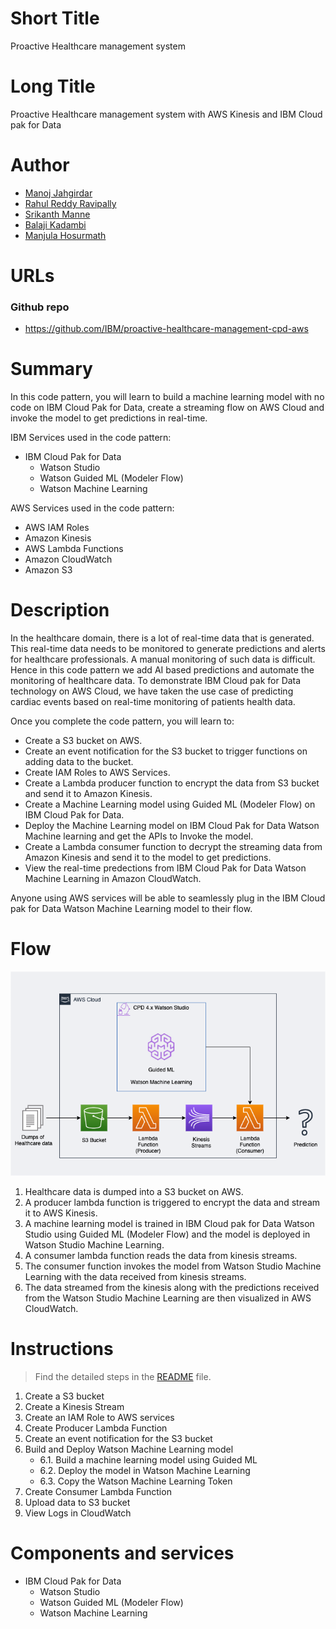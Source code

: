 # Short Title

Proactive Healthcare management system

# Long Title

Proactive Healthcare management system with AWS Kinesis and IBM Cloud pak for Data

# Author
* [Manoj Jahgirdar](https://developer.ibm.com/profiles/manoj.jahgirdar)
* [Rahul Reddy Ravipally](https://developer.ibm.com/profiles/raravi86)
* [Srikanth Manne](https://developer.ibm.com/profiles/srikanth.manne)
* [Balaji Kadambi](https://developer.ibm.com/profiles/bkadambi)
* [Manjula Hosurmath](https://developer.ibm.com/profiles/mhosurma)

# URLs

### Github repo

* https://github.com/IBM/proactive-healthcare-management-cpd-aws

# Summary

In this code pattern, you will learn to build a machine learning model with no code on IBM Cloud Pak for Data, create a streaming flow on AWS Cloud and invoke the model to get predictions in real-time.

IBM Services used in the code pattern:
* IBM Cloud Pak for Data
  * Watson Studio
  * Watson Guided ML (Modeler Flow)
  * Watson Machine Learning

AWS Services used in the code pattern:
* AWS IAM Roles
* Amazon Kinesis
* AWS Lambda Functions
* Amazon CloudWatch
* Amazon S3

# Description

In the healthcare domain, there is a lot of real-time data that is generated. This real-time data needs to be monitored to generate predictions and alerts for healthcare professionals. A manual monitoring of such data is difficult. Hence in this code pattern we add AI based predictions and automate the monitoring of healthcare data. To demonstrate IBM Cloud pak for Data technology on AWS Cloud, we have taken the use case of predicting cardiac events based on real-time monitoring of patients health data.

Once you complete the code pattern, you will learn to:

* Create a S3 bucket on AWS.
* Create an event notification for the S3 bucket to trigger functions on adding data to the bucket.
* Create IAM Roles to AWS Services.
* Create a Lambda producer function to encrypt the data from S3 bucket and send it to Amazon Kinesis.
* Create a Machine Learning model using Guided ML (Modeler Flow) on IBM Cloud Pak for Data.
* Deploy the Machine Learning model on IBM Cloud Pak for Data Watson Machine learning and get the APIs to Invoke the model.
* Create a Lambda consumer function to decrypt the streaming data from Amazon Kinesis and send it to the model to get predictions.
* View the real-time predections from IBM Cloud Pak for Data Watson Machine Learning in Amazon CloudWatch.

Anyone using AWS services will be able to seamlessly plug in the IBM Cloud pak for Data Watson Machine Learning model to their flow.

# Flow

<!--add an image in this path-->
![architecture](doc/source/images/architecture.png)

1. Healthcare data is dumped into a S3 bucket on AWS.
1. A producer lambda function is triggered to encrypt the data and stream it to AWS Kinesis.
1. A machine learning model is trained in IBM Cloud pak for Data Watson Studio using Guided ML (Modeler Flow) and the model is deployed in Watson Studio Machine Learning.
1. A consumer lambda function reads the data from kinesis streams.
1. The consumer function invokes the model from Watson Studio Machine Learning with the data received from kinesis streams.
1. The data streamed from the kinesis along with the predictions received from the Watson Studio Machine Learning are then visualized in AWS CloudWatch.

# Instructions

> Find the detailed steps in the [README](https://github.com/IBM/proactive-healthcare-management-cpd-aws/blob/master/README.md) file.

1. Create a S3 bucket
1. Create a Kinesis Stream
1. Create an IAM Role to AWS services
1. Create Producer Lambda Function
1. Create an event notification for the S3 bucket
1. Build and Deploy Watson Machine Learning model
   * 6.1. Build a machine learning model using Guided ML
   * 6.2. Deploy the model in Watson Machine Learning
   * 6.3. Copy the Watson Machine Learning Token
1. Create Consumer Lambda Function
1. Upload data to S3 bucket
1. View Logs in CloudWatch

# Components and services

* IBM Cloud Pak for Data
  * Watson Studio
  * Watson Guided ML (Modeler Flow)
  * Watson Machine Learning
